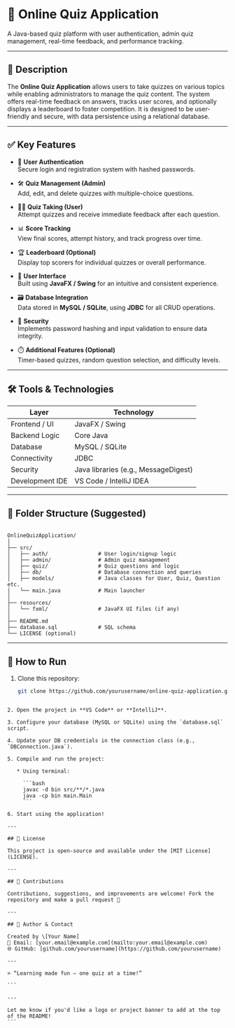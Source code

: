 # 🧠 Online Quiz Application

A Java-based quiz platform with user authentication, admin quiz management, real-time feedback, and performance tracking.

---

## 📌 Description

The **Online Quiz Application** allows users to take quizzes on various topics while enabling administrators to manage the quiz content. The system offers real-time feedback on answers, tracks user scores, and optionally displays a leaderboard to foster competition. It is designed to be user-friendly and secure, with data persistence using a relational database.

---

## ✅ Key Features

- 🔐 **User Authentication**  
  Secure login and registration system with hashed passwords.

- 🛠️ **Quiz Management (Admin)**  
  Add, edit, and delete quizzes with multiple-choice questions.

- 🧑‍🎓 **Quiz Taking (User)**  
  Attempt quizzes and receive immediate feedback after each question.

- 📊 **Score Tracking**  
  View final scores, attempt history, and track progress over time.

- 🏆 **Leaderboard (Optional)**  
  Display top scorers for individual quizzes or overall performance.

- 🎨 **User Interface**  
  Built using **JavaFX / Swing** for an intuitive and consistent experience.

- 🗃️ **Database Integration**  
  Data stored in **MySQL / SQLite**, using **JDBC** for all CRUD operations.

- 🔐 **Security**  
  Implements password hashing and input validation to ensure data integrity.

- ⏱️ **Additional Features (Optional)**  
  Timer-based quizzes, random question selection, and difficulty levels.

---

## 🛠️ Tools & Technologies

| Layer            | Technology              |
|------------------|--------------------------|
| Frontend / UI    | JavaFX / Swing           |
| Backend Logic    | Core Java                |
| Database         | MySQL / SQLite           |
| Connectivity     | JDBC                     |
| Security         | Java libraries (e.g., MessageDigest) |
| Development IDE  | VS Code / IntelliJ IDEA  |

---

## 📁 Folder Structure (Suggested)

```

OnlineQuizApplication/
│
├── src/
│   ├── auth/                # User login/signup logic
│   ├── admin/               # Admin quiz management
│   ├── quiz/                # Quiz questions and logic
│   ├── db/                  # Database connection and queries
│   ├── models/              # Java classes for User, Quiz, Question etc.
│   └── main.java            # Main launcher
│
├── resources/
│   └── fxml/                # JavaFX UI files (if any)
│
├── README.md
├── database.sql             # SQL schema
└── LICENSE (optional)

````

---

## 🧪 How to Run

1. Clone this repository:
   ```bash
   git clone https://github.com/yourusername/online-quiz-application.git
````

2. Open the project in **VS Code** or **IntelliJ**.

3. Configure your database (MySQL or SQLite) using the `database.sql` script.

4. Update your DB credentials in the connection class (e.g., `DBConnection.java`).

5. Compile and run the project:

   * Using terminal:

     ```bash
     javac -d bin src/**/*.java
     java -cp bin main.Main
     ```

6. Start using the application!

---

## 📌 License

This project is open-source and available under the [MIT License](LICENSE).

---

## 🙌 Contributions

Contributions, suggestions, and improvements are welcome! Fork the repository and make a pull request 🚀

---

## 🔗 Author & Contact

Created by \[Your Name]
📧 Email: [your.email@example.com](mailto:your.email@example.com)
🌐 GitHub: [github.com/yourusername](https://github.com/yourusername)

---

> “Learning made fun – one quiz at a time!”

```

---

Let me know if you'd like a logo or project banner to add at the top of the README!
```
